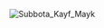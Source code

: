 ![Subbota_Kayf_Mayk](https://user-images.githubusercontent.com/62806448/232584670-44d222a2-acca-4529-b18e-a3913e6044f4.gif)
